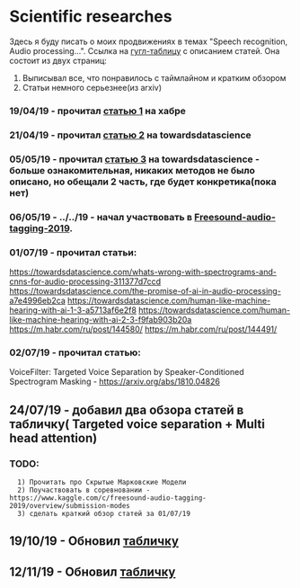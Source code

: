 # Scientific researches
Здесь я буду писать о моих продвижениях в темах "Speech recognition, Audio processing...".
Ссылка на [гугл-таблицу](https://docs.google.com/spreadsheets/d/1rFv8BecwJ_TwTR5gNuPmNbKJjQrw-FQ7MnWDofIi3zQ/edit?usp=sharing) с описанием статей.
Она состоит из двух страниц:
1) Выписывал все, что понравилось с таймлайном и кратким обзором
2) Статьи немного серьезнее(из arxiv)

### 19/04/19 - прочитал [статью 1](https://habr.com/ru/post/226143/) на хабре
### 21/04/19 - прочитал [статью 2](https://towardsdatascience.com/ok-google-how-to-do-speech-recognition-f77b5d7cbe0b) на towardsdatascience
### 05/05/19 - прочитал [статью 3](https://towardsdatascience.com/speech-recognition-is-hard-part-1-258e813b6eb7) на towardsdatascience - больше ознакомительная, никаких методов не было описано, но обещали 2 часть, где будет конкретика(пока нет)
### 06/05/19 - ../../19 - начал участвовать в [Freesound-audio-tagging-2019](https://www.kaggle.com/c/freesound-audio-tagging-2019/overview/submission-modes).
### 01/07/19 - прочитал статьи:
https://towardsdatascience.com/whats-wrong-with-spectrograms-and-cnns-for-audio-processing-311377d7ccd
https://towardsdatascience.com/the-promise-of-ai-in-audio-processing-a7e4996eb2ca
https://towardsdatascience.com/human-like-machine-hearing-with-ai-1-3-a5713af6e2f8
https://towardsdatascience.com/human-like-machine-hearing-with-ai-2-3-f9fab903b20a
https://m.habr.com/ru/post/144580/
https://m.habr.com/ru/post/144491/
### 02/07/19 - прочитал статью: 
VoiceFilter: Targeted Voice Separation by Speaker-Conditioned Spectrogram Masking - https://arxiv.org/abs/1810.04826

## 24/07/19 - добавил два обзора статей в табличку( Targeted voice separation + Multi head attention)
### TODO: 
      1) Прочитать про Скрытые Марковские Модели
      2) Поучаствовать в соревновании - https://www.kaggle.com/c/freesound-audio-tagging-2019/overview/submission-modes
      3) сделать краткий обзор статей за 01/07/19

## 19/10/19 - Обновил [табличку](https://docs.google.com/spreadsheets/d/1rFv8BecwJ_TwTR5gNuPmNbKJjQrw-FQ7MnWDofIi3zQ/edit?usp=sharing)

## 12/11/19 - Обновил [табличку](https://docs.google.com/spreadsheets/d/1rFv8BecwJ_TwTR5gNuPmNbKJjQrw-FQ7MnWDofIi3zQ/edit?usp=sharing)
